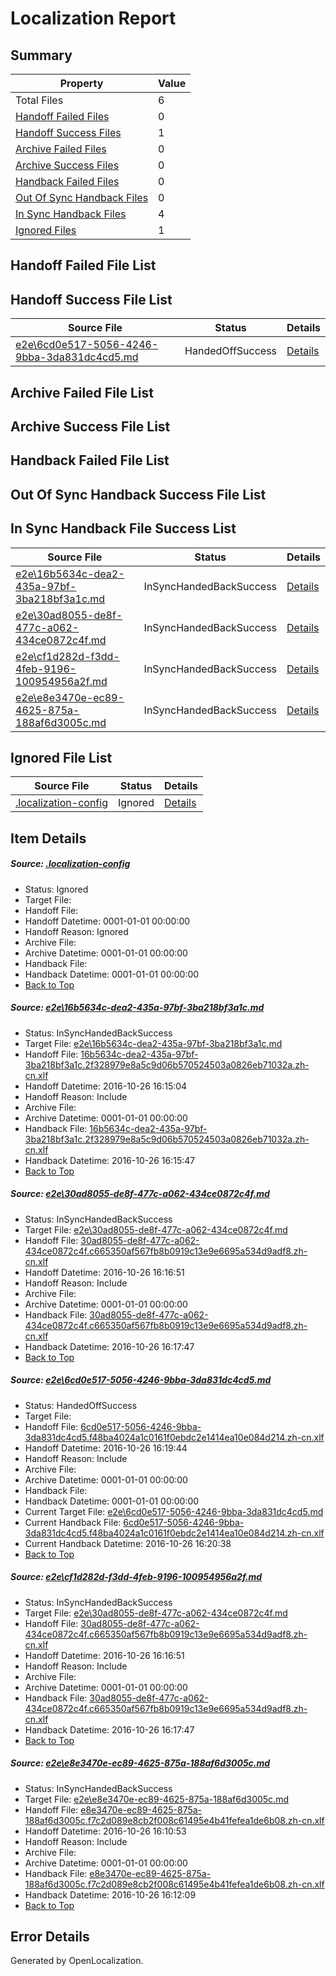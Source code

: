 # <a name='report-top'></a> Localization Report

## Summary
 Property | Value 
 -------- | ----- 
 Total Files | 6
[ Handoff Failed Files ](#handoff-failed-list)| 0
[ Handoff Success Files ](#handoff-success-list)| 1
[ Archive Failed Files ](#archive-failed-list)| 0
[ Archive Success Files ](#archive-success-list)| 0
[ Handback Failed Files ](#handback-failed-list)| 0
[ Out Of Sync Handback Files ](#outofsync-handback-success-list)| 0
[ In Sync Handback Files ](#insync-handback-success-list)| 4
[ Ignored Files ](#ignored-list)| 1

## <a name='handoff-failed-list'></a> Handoff Failed File List

## <a name='handoff-success-list'></a> Handoff Success File List
 Source File | Status | Details 
 ----------- | ------ | ------- 
 [e2e\6cd0e517-5056-4246-9bba-3da831dc4cd5.md](https://github.com/OpenLocalizationTestOrg/ol-test0/blob/cf32f56953af258923f8744a423dff41d7ad2eb1/e2e/6cd0e517-5056-4246-9bba-3da831dc4cd5.md) | HandedOffSuccess | [Details](#b69e8e77ba36fcfc65a06beb17ee2a6fa707c1a73)

## <a name='archive-failed-list'></a> Archive Failed File List

## <a name='archive-success-list'></a> Archive Success File List

## <a name='handback-failed-list'></a> Handback Failed File List

## <a name='outofsync-handback-success-list'></a> Out Of Sync Handback Success File List

## <a name='insync-handback-success-list'></a> In Sync Handback File Success List
 Source File | Status | Details 
 ----------- | ------ | ------- 
 [e2e\16b5634c-dea2-435a-97bf-3ba218bf3a1c.md](https://github.com/OpenLocalizationTestOrg/ol-test0/blob/9cccc96528b21ef6e967e2ac35c8280929934e1b/e2e/16b5634c-dea2-435a-97bf-3ba218bf3a1c.md) | InSyncHandedBackSuccess | [Details](#168037a8ec7f29187dfd80dc6b8d46a61cfd8b381)
 [e2e\30ad8055-de8f-477c-a062-434ce0872c4f.md](https://github.com/OpenLocalizationTestOrg/ol-test0/blob/e869364b5666b34a32719fd1cda52d931ad6d634/e2e/30ad8055-de8f-477c-a062-434ce0872c4f.md) | InSyncHandedBackSuccess | [Details](#0ef6de4dbfe60e9491d0493eb5afbf44fde560b22)
 [e2e\cf1d282d-f3dd-4feb-9196-100954956a2f.md](https://github.com/OpenLocalizationTestOrg/ol-test0/blob/cf32f56953af258923f8744a423dff41d7ad2eb1/e2e/cf1d282d-f3dd-4feb-9196-100954956a2f.md) | InSyncHandedBackSuccess | [Details](#0ef6de4dbfe60e9491d0493eb5afbf44fde560b24)
 [e2e\e8e3470e-ec89-4625-875a-188af6d3005c.md](https://github.com/OpenLocalizationTestOrg/ol-test0/blob/e45e4a9780a93c0373bcbbb11501e30d8eb10662/e2e/e8e3470e-ec89-4625-875a-188af6d3005c.md) | InSyncHandedBackSuccess | [Details](#5bd2ba881633f09bb8d771e97b6f4e8c9f882c485)

## <a name='ignored-list'></a> Ignored File List
 Source File | Status | Details 
 ----------- | ------ | ------- 
 [.localization-config](https://github.com/OpenLocalizationTestOrg/ol-test0/blob/cf32f56953af258923f8744a423dff41d7ad2eb1/.localization-config) | Ignored | [Details](#c268a05ecaa7ec85942ed632c29928ee5bd6da8d0)

## Item Details
##### <a name='c268a05ecaa7ec85942ed632c29928ee5bd6da8d0'></a> Source: [.localization-config](https://github.com/OpenLocalizationTestOrg/ol-test0/blob/cf32f56953af258923f8744a423dff41d7ad2eb1/.localization-config)
* Status: Ignored
* Target File: 
* Handoff File: 
* Handoff Datetime: 0001-01-01 00:00:00
* Handoff Reason: Ignored
* Archive File: 
* Archive Datetime: 0001-01-01 00:00:00
* Handback File: 
* Handback Datetime: 0001-01-01 00:00:00
* [Back to Top](#report-top)

##### <a name='168037a8ec7f29187dfd80dc6b8d46a61cfd8b381'></a> Source: [e2e\16b5634c-dea2-435a-97bf-3ba218bf3a1c.md](https://github.com/OpenLocalizationTestOrg/ol-test0/blob/9cccc96528b21ef6e967e2ac35c8280929934e1b/e2e/16b5634c-dea2-435a-97bf-3ba218bf3a1c.md)
* Status: InSyncHandedBackSuccess
* Target File: [e2e\16b5634c-dea2-435a-97bf-3ba218bf3a1c.md](https://github.com/OpenLocalizationTestOrg/ol-test0-zhcn/blob/6f465a4b4b65608367d03b8ccbb1f3ee07f55574/e2e/16b5634c-dea2-435a-97bf-3ba218bf3a1c.md)
* Handoff File: [16b5634c-dea2-435a-97bf-3ba218bf3a1c.2f328979e8a5c9d06b570524503a0826eb71032a.zh-cn.xlf](https://github.com/OpenLocalizationTestOrg/ol-test0-handoff/blob/433c1d239802e7bd379ac022ea3ada7efd28bd3c/ol-handoff/OpenLocalizationTestOrg/ol-test0-zhcn/shujia/ht/16b5634c-dea2-435a-97bf-3ba218bf3a1c.2f328979e8a5c9d06b570524503a0826eb71032a.zh-cn.xlf)
* Handoff Datetime: 2016-10-26 16:15:04
* Handoff Reason: Include
* Archive File: 
* Archive Datetime: 0001-01-01 00:00:00
* Handback File: [16b5634c-dea2-435a-97bf-3ba218bf3a1c.2f328979e8a5c9d06b570524503a0826eb71032a.zh-cn.xlf](https://github.com/OpenLocalizationTestOrg/ol-test0-handback/blob/32aec1c99de5a243e2a185487fdbf5ec8788138d/ol-handback/OpenLocalizationTestOrg/ol-test0-zhcn/shujia/ht/16b5634c-dea2-435a-97bf-3ba218bf3a1c.2f328979e8a5c9d06b570524503a0826eb71032a.zh-cn.xlf)
* Handback Datetime: 2016-10-26 16:15:47
* [Back to Top](#report-top)

##### <a name='0ef6de4dbfe60e9491d0493eb5afbf44fde560b22'></a> Source: [e2e\30ad8055-de8f-477c-a062-434ce0872c4f.md](https://github.com/OpenLocalizationTestOrg/ol-test0/blob/e869364b5666b34a32719fd1cda52d931ad6d634/e2e/30ad8055-de8f-477c-a062-434ce0872c4f.md)
* Status: InSyncHandedBackSuccess
* Target File: [e2e\30ad8055-de8f-477c-a062-434ce0872c4f.md](https://github.com/OpenLocalizationTestOrg/ol-test0-zhcn/blob/516bef9097ebd78d81cf5d465d5d633c702e20c7/e2e/30ad8055-de8f-477c-a062-434ce0872c4f.md)
* Handoff File: [30ad8055-de8f-477c-a062-434ce0872c4f.c665350af567fb8b0919c13e9e6695a534d9adf8.zh-cn.xlf](https://github.com/OpenLocalizationTestOrg/ol-test0-handoff/blob/157a8eb14ee68660983025087c2365688d6f2837/ol-handoff/OpenLocalizationTestOrg/ol-test0-zhcn/shujia/ht/30ad8055-de8f-477c-a062-434ce0872c4f.c665350af567fb8b0919c13e9e6695a534d9adf8.zh-cn.xlf)
* Handoff Datetime: 2016-10-26 16:16:51
* Handoff Reason: Include
* Archive File: 
* Archive Datetime: 0001-01-01 00:00:00
* Handback File: [30ad8055-de8f-477c-a062-434ce0872c4f.c665350af567fb8b0919c13e9e6695a534d9adf8.zh-cn.xlf](https://github.com/OpenLocalizationTestOrg/ol-test0-handback/blob/274eabb6785d0f2ef5199d79fa8e73cd1f1042b0/ol-handback/OpenLocalizationTestOrg/ol-test0-zhcn/shujia/ht/30ad8055-de8f-477c-a062-434ce0872c4f.c665350af567fb8b0919c13e9e6695a534d9adf8.zh-cn.xlf)
* Handback Datetime: 2016-10-26 16:17:47
* [Back to Top](#report-top)

##### <a name='b69e8e77ba36fcfc65a06beb17ee2a6fa707c1a73'></a> Source: [e2e\6cd0e517-5056-4246-9bba-3da831dc4cd5.md](https://github.com/OpenLocalizationTestOrg/ol-test0/blob/cf32f56953af258923f8744a423dff41d7ad2eb1/e2e/6cd0e517-5056-4246-9bba-3da831dc4cd5.md)
* Status: HandedOffSuccess
* Target File: 
* Handoff File: [6cd0e517-5056-4246-9bba-3da831dc4cd5.f48ba4024a1c0161f0ebdc2e1414ea10e084d214.zh-cn.xlf](https://github.com/OpenLocalizationTestOrg/ol-test0-handoff/blob/624570b429edcee16ee63a435c8aaf7f41057eda/ol-handoff/OpenLocalizationTestOrg/ol-test0-zhcn/shujia/ht/6cd0e517-5056-4246-9bba-3da831dc4cd5.f48ba4024a1c0161f0ebdc2e1414ea10e084d214.zh-cn.xlf)
* Handoff Datetime: 2016-10-26 16:19:44
* Handoff Reason: Include
* Archive File: 
* Archive Datetime: 0001-01-01 00:00:00
* Handback File: 
* Handback Datetime: 0001-01-01 00:00:00
* Current Target File: [e2e\6cd0e517-5056-4246-9bba-3da831dc4cd5.md](https://github.com/OpenLocalizationTestOrg/ol-test0-zhcn/blob/5b7ad7830bb89b3d3170004ee998c5d66c6d7004/e2e/6cd0e517-5056-4246-9bba-3da831dc4cd5.md)
* Current Handback File: [6cd0e517-5056-4246-9bba-3da831dc4cd5.f48ba4024a1c0161f0ebdc2e1414ea10e084d214.zh-cn.xlf](https://github.com/OpenLocalizationTestOrg/ol-test0-handback/blob/97845f959d5d81b348c79fe16b2f8d34058ebeab/ol-handback/OpenLocalizationTestOrg/ol-test0-zhcn/shujia/ht/6cd0e517-5056-4246-9bba-3da831dc4cd5.f48ba4024a1c0161f0ebdc2e1414ea10e084d214.zh-cn.xlf)
* Current Handback Datetime: 2016-10-26 16:20:38
* [Back to Top](#report-top)

##### <a name='0ef6de4dbfe60e9491d0493eb5afbf44fde560b24'></a> Source: [e2e\cf1d282d-f3dd-4feb-9196-100954956a2f.md](https://github.com/OpenLocalizationTestOrg/ol-test0/blob/cf32f56953af258923f8744a423dff41d7ad2eb1/e2e/cf1d282d-f3dd-4feb-9196-100954956a2f.md)
* Status: InSyncHandedBackSuccess
* Target File: [e2e\30ad8055-de8f-477c-a062-434ce0872c4f.md](https://github.com/OpenLocalizationTestOrg/ol-test0-zhcn/blob/516bef9097ebd78d81cf5d465d5d633c702e20c7/e2e/30ad8055-de8f-477c-a062-434ce0872c4f.md)
* Handoff File: [30ad8055-de8f-477c-a062-434ce0872c4f.c665350af567fb8b0919c13e9e6695a534d9adf8.zh-cn.xlf](https://github.com/OpenLocalizationTestOrg/ol-test0-handoff/blob/157a8eb14ee68660983025087c2365688d6f2837/ol-handoff/OpenLocalizationTestOrg/ol-test0-zhcn/shujia/ht/30ad8055-de8f-477c-a062-434ce0872c4f.c665350af567fb8b0919c13e9e6695a534d9adf8.zh-cn.xlf)
* Handoff Datetime: 2016-10-26 16:16:51
* Handoff Reason: Include
* Archive File: 
* Archive Datetime: 0001-01-01 00:00:00
* Handback File: [30ad8055-de8f-477c-a062-434ce0872c4f.c665350af567fb8b0919c13e9e6695a534d9adf8.zh-cn.xlf](https://github.com/OpenLocalizationTestOrg/ol-test0-handback/blob/274eabb6785d0f2ef5199d79fa8e73cd1f1042b0/ol-handback/OpenLocalizationTestOrg/ol-test0-zhcn/shujia/ht/30ad8055-de8f-477c-a062-434ce0872c4f.c665350af567fb8b0919c13e9e6695a534d9adf8.zh-cn.xlf)
* Handback Datetime: 2016-10-26 16:17:47
* [Back to Top](#report-top)

##### <a name='5bd2ba881633f09bb8d771e97b6f4e8c9f882c485'></a> Source: [e2e\e8e3470e-ec89-4625-875a-188af6d3005c.md](https://github.com/OpenLocalizationTestOrg/ol-test0/blob/e45e4a9780a93c0373bcbbb11501e30d8eb10662/e2e/e8e3470e-ec89-4625-875a-188af6d3005c.md)
* Status: InSyncHandedBackSuccess
* Target File: [e2e\e8e3470e-ec89-4625-875a-188af6d3005c.md](https://github.com/OpenLocalizationTestOrg/ol-test0-zhcn/blob/68efed0d73eb9b59b6f186da23f40c3ddc994cea/e2e/e8e3470e-ec89-4625-875a-188af6d3005c.md)
* Handoff File: [e8e3470e-ec89-4625-875a-188af6d3005c.f7c2d089e8cb2f008c61495e4b41fefea1de6b08.zh-cn.xlf](https://github.com/OpenLocalizationTestOrg/ol-test0-handoff/blob/6ecd8c5eaa6142e165ef6a72266ce2c7fcb8c462/ol-handoff/OpenLocalizationTestOrg/ol-test0-zhcn/shujia/ht/e8e3470e-ec89-4625-875a-188af6d3005c.f7c2d089e8cb2f008c61495e4b41fefea1de6b08.zh-cn.xlf)
* Handoff Datetime: 2016-10-26 16:10:53
* Handoff Reason: Include
* Archive File: 
* Archive Datetime: 0001-01-01 00:00:00
* Handback File: [e8e3470e-ec89-4625-875a-188af6d3005c.f7c2d089e8cb2f008c61495e4b41fefea1de6b08.zh-cn.xlf](https://github.com/OpenLocalizationTestOrg/ol-test0-handback/blob/7650ceec98daec7317a27cc573255f89234abd42/ol-handback/OpenLocalizationTestOrg/ol-test0-zhcn/shujia/ht/e8e3470e-ec89-4625-875a-188af6d3005c.f7c2d089e8cb2f008c61495e4b41fefea1de6b08.zh-cn.xlf)
* Handback Datetime: 2016-10-26 16:12:09
* [Back to Top](#report-top)


## Error Details

Generated by OpenLocalization.
